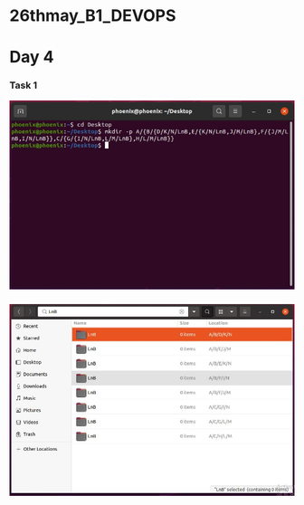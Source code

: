 # 26thmay_B1_DEVOPS  
# Day 4

### Task 1

<img src="Terminal.JPG">

### 

<img src="Directory.JPG">
